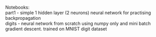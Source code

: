Notebooks: <br />
part1 - simple 1 hidden layer (2 neurons) neural network for practising backpropagation<br />
digits - neural network from scratch using numpy only and mini batch gradient descent. trained on MNIST digit dataset
